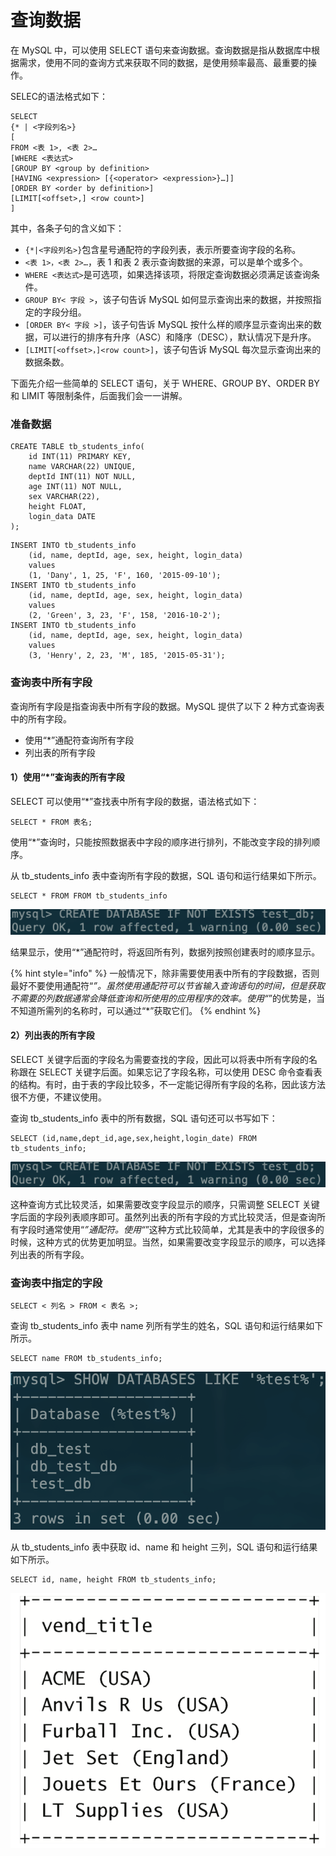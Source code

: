 # 查询数据

在 MySQL 中，可以使用 SELECT 语句来查询数据。查询数据是指从数据库中根据需求，使用不同的查询方式来获取不同的数据，是使用频率最高、最重要的操作。

SELEC的语法格式如下：

```text
SELECT
{* | <字段列名>}
[
FROM <表 1>, <表 2>…
[WHERE <表达式>
[GROUP BY <group by definition>
[HAVING <expression> [{<operator> <expression>}…]]
[ORDER BY <order by definition>]
[LIMIT[<offset>,] <row count>]
]
```

其中，各条子句的含义如下：

* `{*|<字段列名>}`包含星号通配符的字段列表，表示所要查询字段的名称。
* `<表 1>，<表 2>…`，表 1 和表 2 表示查询数据的来源，可以是单个或多个。
* `WHERE <表达式>`是可选项，如果选择该项，将限定查询数据必须满足该查询条件。
* `GROUP BY< 字段 >`，该子句告诉 MySQL 如何显示查询出来的数据，并按照指定的字段分组。
* `[ORDER BY< 字段 >]`，该子句告诉 MySQL 按什么样的顺序显示查询出来的数据，可以进行的排序有升序（ASC）和降序（DESC），默认情况下是升序。
* `[LIMIT[<offset>，]<row count>]`，该子句告诉 MySQL 每次显示查询出来的数据条数。

下面先介绍一些简单的 SELECT 语句，关于 WHERE、GROUP BY、ORDER BY 和 LIMIT 等限制条件，后面我们会一一讲解。

### 准备数据

```text
CREATE TABLE tb_students_info(
    id INT(11) PRIMARY KEY,
    name VARCHAR(22) UNIQUE,
    deptId INT(11) NOT NULL,
    age INT(11) NOT NULL,
    sex VARCHAR(22),
    height FLOAT,
    login_data DATE
);
```

```text
INSERT INTO tb_students_info
    (id, name, deptId, age, sex, height, login_data)
    values
    (1, 'Dany', 1, 25, 'F', 160, '2015-09-10');
INSERT INTO tb_students_info
    (id, name, deptId, age, sex, height, login_data)
    values
    (2, 'Green', 3, 23, 'F', 158, '2016-10-2');
INSERT INTO tb_students_info
    (id, name, deptId, age, sex, height, login_data)
    values
    (3, 'Henry', 2, 23, 'M', 185, '2015-05-31');
```

### 查询表中所有字段

查询所有字段是指查询表中所有字段的数据。MySQL 提供了以下 2 种方式查询表中的所有字段。

* 使用“\*”通配符查询所有字段
* 列出表的所有字段

#### **1）使用“\*”查询表的所有字段**

SELECT 可以使用“\*”查找表中所有字段的数据，语法格式如下：

```text
SELECT * FROM 表名;
```

使用“\*”查询时，只能按照数据表中字段的顺序进行排列，不能改变字段的排列顺序。

从 tb\_students\_info 表中查询所有字段的数据，SQL 语句和运行结果如下所示。

```text
SELECT * FROM FROM tb_students_info
```

![](../.gitbook/assets/image%20%2839%29.png)

结果显示，使用“\*”通配符时，将返回所有列，数据列按照创建表时的顺序显示。

{% hint style="info" %}
一般情况下，除非需要使用表中所有的字段数据，否则最好不要使用通配符“_”。虽然使用通配符可以节省输入查询语句的时间，但是获取不需要的列数据通常会降低查询和所使用的应用程序的效率。使用“_”的优势是，当不知道所需列的名称时，可以通过“\*”获取它们。
{% endhint %}

#### **2）列出表的所有字段**

SELECT 关键字后面的字段名为需要查找的字段，因此可以将表中所有字段的名称跟在 SELECT 关键字后面。如果忘记了字段名称，可以使用 DESC 命令查看表的结构。有时，由于表的字段比较多，不一定能记得所有字段的名称，因此该方法很不方便，不建议使用。

查询 tb\_students\_info 表中的所有数据，SQL 语句还可以书写如下：

```text
SELECT (id,name,dept_id,age,sex,height,login_date) FROM tb_students_info;
```

![](../.gitbook/assets/image%20%2839%29.png)

这种查询方式比较灵活，如果需要改变字段显示的顺序，只需调整 SELECT 关键字后面的字段列表顺序即可。虽然列出表的所有字段的方式比较灵活，但是查询所有字段时通常使用“_”通配符。使用“_”这种方式比较简单，尤其是表中的字段很多的时候，这种方式的优势更加明显。当然，如果需要改变字段显示的顺序，可以选择列出表的所有字段。

### 查询表中指定的字段

```text
SELECT < 列名 > FROM < 表名 >;
```

查询 tb\_students\_info 表中 name 列所有学生的姓名，SQL 语句和运行结果如下所示。

```text
SELECT name FROM tb_students_info;
```

![](../.gitbook/assets/image%20%2875%29.png)

从 tb\_students\_info 表中获取 id、name 和 height 三列，SQL 语句和运行结果如下所示。

```text
SELECT id, name, height FROM tb_students_info;
```

![](../.gitbook/assets/image%20%2865%29.png)

